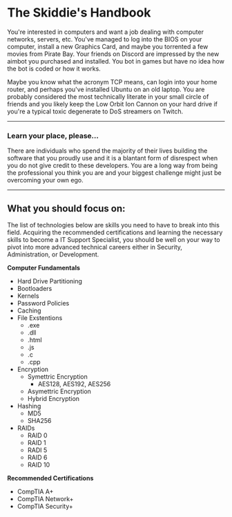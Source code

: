 # The Skiddie's Handbook
You're interested in computers and want a job dealing with computer networks, servers, etc.  You've managed to log into the BIOS on your computer, install a new Graphics Card, and maybe you torrented a few movies from Pirate Bay. Your friends on Discord are impressed by the new aimbot you purchased and installed.  You bot in games but have no idea how the bot is coded or how it works.  

Maybe you know what the acronym TCP means, can login into your home router, and perhaps you've installed Ubuntu on an old laptop.  You are probably considered the most technically literate in your small circle of friends and you likely keep the Low Orbit Ion Cannon on your hard drive if you're a typical toxic degenerate to DoS streamers on Twitch.

-------

### Learn your place, please...
There are individuals who spend the majority of their lives building the software that you proudly use and it is a blantant form of disrespect when you do not give credit to these developers.  You are a long way from being the professional you think you are and your biggest challenge might just be overcoming your own ego.

-------
## What you should focus on:
The list of technologies below are skills you need to have to break into this field.  Acquiring the recommended certifications and learning the necessary skills to become a IT Support Specialist, you should be well on your way to pivot into more advanced technical careers either in Security, Administration, or Development.

**Computer Fundamentals**
* Hard Drive Partitioning
* Bootloaders
* Kernels
* Password Policies
* Caching
* File Exstentions
  * .exe
  * .dll
  * .html
  * .js
  * .c
  * .cpp
* Encryption
  * Symettric Encryption
    * AES128, AES192, AES256
  * Asymettric Encryption
  * Hybrid Encryption
* Hashing
  * MD5
  * SHA256
* RAIDs
  * RAID 0
  * RAID 1
  * RADI 5
  * RAID 6
  * RAID 10


**Recommended Certifications**
* CompTIA A+
* CompTIA Network+
* CompTIA Security+
